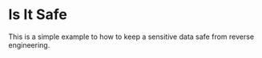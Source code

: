 Is It Safe
=========

This is a simple example to how to keep a sensitive data safe from reverse engineering.






